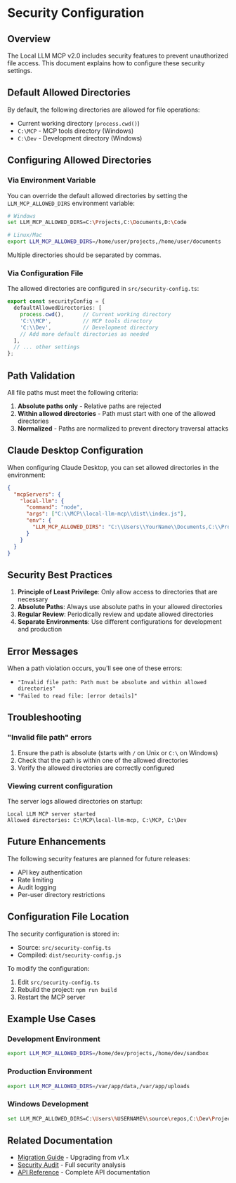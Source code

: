 # Security Configuration

## Overview

The Local LLM MCP v2.0 includes security features to prevent unauthorized file access. This document explains how to configure these security settings.

## Default Allowed Directories

By default, the following directories are allowed for file operations:
- Current working directory (`process.cwd()`)
- `C:\MCP` - MCP tools directory (Windows)
- `C:\Dev` - Development directory (Windows)

## Configuring Allowed Directories

### Via Environment Variable

You can override the default allowed directories by setting the `LLM_MCP_ALLOWED_DIRS` environment variable:

```bash
# Windows
set LLM_MCP_ALLOWED_DIRS=C:\Projects,C:\Documents,D:\Code

# Linux/Mac
export LLM_MCP_ALLOWED_DIRS=/home/user/projects,/home/user/documents
```

Multiple directories should be separated by commas.

### Via Configuration File

The allowed directories are configured in `src/security-config.ts`:

```typescript
export const securityConfig = {
  defaultAllowedDirectories: [
    process.cwd(),      // Current working directory
    'C:\\MCP',          // MCP tools directory
    'C:\\Dev',          // Development directory
    // Add more default directories as needed
  ],
  // ... other settings
};
```

## Path Validation

All file paths must meet the following criteria:
1. **Absolute paths only** - Relative paths are rejected
2. **Within allowed directories** - Path must start with one of the allowed directories
3. **Normalized** - Paths are normalized to prevent directory traversal attacks

## Claude Desktop Configuration

When configuring Claude Desktop, you can set allowed directories in the environment:

```json
{
  "mcpServers": {
    "local-llm": {
      "command": "node",
      "args": ["C:\\MCP\\local-llm-mcp\\dist\\index.js"],
      "env": {
        "LLM_MCP_ALLOWED_DIRS": "C:\\Users\\YourName\\Documents,C:\\Projects"
      }
    }
  }
}
```

## Security Best Practices

1. **Principle of Least Privilege**: Only allow access to directories that are necessary
2. **Absolute Paths**: Always use absolute paths in your allowed directories
3. **Regular Review**: Periodically review and update allowed directories
4. **Separate Environments**: Use different configurations for development and production

## Error Messages

When a path violation occurs, you'll see one of these errors:
- `"Invalid file path: Path must be absolute and within allowed directories"`
- `"Failed to read file: [error details]"`

## Troubleshooting

### "Invalid file path" errors
1. Ensure the path is absolute (starts with `/` on Unix or `C:\` on Windows)
2. Check that the path is within one of the allowed directories
3. Verify the allowed directories are correctly configured

### Viewing current configuration
The server logs allowed directories on startup:
```
Local LLM MCP server started
Allowed directories: C:\MCP\local-llm-mcp, C:\MCP, C:\Dev
```

## Future Enhancements

The following security features are planned for future releases:
- API key authentication
- Rate limiting
- Audit logging
- Per-user directory restrictions

## Configuration File Location

The security configuration is stored in:
- Source: `src/security-config.ts`
- Compiled: `dist/security-config.js`

To modify the configuration:
1. Edit `src/security-config.ts`
2. Rebuild the project: `npm run build`
3. Restart the MCP server

## Example Use Cases

### Development Environment
```bash
export LLM_MCP_ALLOWED_DIRS=/home/dev/projects,/home/dev/sandbox
```

### Production Environment
```bash
export LLM_MCP_ALLOWED_DIRS=/var/app/data,/var/app/uploads
```

### Windows Development
```bash
set LLM_MCP_ALLOWED_DIRS=C:\Users\%USERNAME%\source\repos,C:\Dev\Projects
```

## Related Documentation

- [Migration Guide](MIGRATION_GUIDE.md) - Upgrading from v1.x
- [Security Audit](SECURITY_AUDIT.md) - Full security analysis
- [API Reference](README.md#api-reference) - Complete API documentation